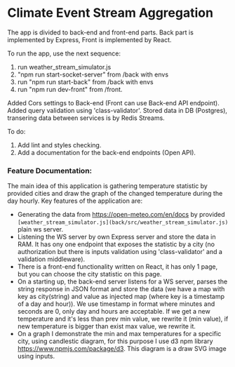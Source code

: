 # Climate Event Stream Aggregation

The app is divided to back-end and front-end parts. Back part is implemented by Express, Front is implemented by React.

To run the app, use the next sequence:
1. run weather_stream_simulator.js
2. "npm run start-socket-server" from /back with envs
3. run "npm run start-back" from /back with envs
4. run "npm run dev-front" from /front.

Added Cors settings to Back-end (Front can use Back-end API endpoint).
Added query validation using 'class-validator'.
Stored data in DB (Postgres), transering data between services is by Redis Streams.

To do:
1. Add lint and styles checking.
2. Add a documentation for the back-end endpoints (Open API).

### Feature Documentation:
The main idea of this application is gathering temperature statistic by provided cities and draw the graph of the changed temperature during the day hourly.
Key features of the application are:
* Generating the data from https://open-meteo.com/en/docs by provided `[weather_stream_simulator.js](back/src/weather_stream_simulator.js)` plain ws server.
* Listening the WS server by own Express server and store the data in RAM. It has ony one endpoint that exposes the statistic by a city (no authorization but there is inputs validation using 'class-validator' and a validation middleware).
* There is a front-end functionality written on React, it has only 1 page, but you can choose the city statistic on this page.
* On a starting up, the back-end server listens for a WS server, parses the string response in JSON format and store the data (we have a map with key as city(string) and value as injected map (where key is a timestamp of a day and hour)). We use timestamp in format where minutes and seconds are 0, only day and hours are acceptable. If we get a new temperature and it's less than prev min value, we rewrite it (min value), if new temperature is bigger than exist max value, we rewrite it.
* On a graph I demonstrate the min and max temperatures for a specific city, using candlestic diagram, for this purpose I use d3 npm library https://www.npmjs.com/package/d3. This diagram is a draw SVG image using inputs.
